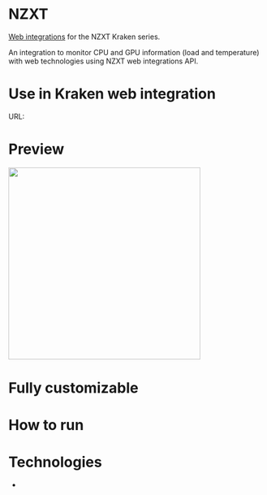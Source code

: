 # NZXT

[Web integrations](https://developer.nzxt.com/) for the NZXT Kraken series.

An integration to monitor CPU and GPU information (load and temperature) with web technologies using NZXT web integrations API.

# Use in Kraken web integration

URL: 

# Preview

<img src="print2.png" width=378 />


# Fully customizable



# How to run



# Technologies

-
